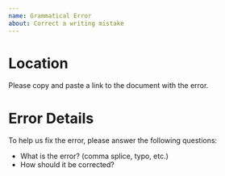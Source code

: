 ```yaml
---
name: Grammatical Error
about: Correct a writing mistake
---
```


# Location
Please copy and paste a link to the document with the error.

# Error Details
To help us fix the error,
please answer the following questions:

- What is the error? (comma splice, typo, etc.)
- How should it be corrected?
